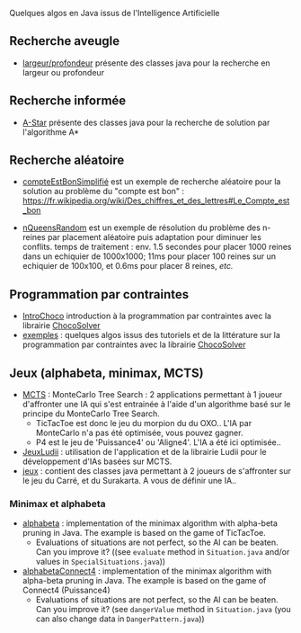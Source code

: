 Quelques algos en Java issus de l'Intelligence Artificielle

## Recherche aveugle

- [largeur/profondeur](./deepAndWideSearch/src) présente des classes java pour la recherche en largeur ou profondeur

## Recherche informée
- [A-Star](./astar/src) présente des classes java pour la recherche de solution par l'algorithme A*


## Recherche aléatoire 

- [compteEstBonSimplifié](./compteEstBonSimplifie/src) est un exemple de recherche aléatoire pour la solution au problème du "compte est bon" : https://fr.wikipedia.org/wiki/Des_chiffres_et_des_lettres#Le_Compte_est_bon

- [nQueensRandom](./nQueensRandom/src/centralised) est un exemple de résolution du problème des n-reines par placement aléatoire puis adaptation pour diminuer les conflits. temps de traitement : env. 1.5 secondes pour placer 1000 reines dans un echiquier de 1000x1000; 11ms pour placer 100 reines sur un echiquier de 100x100, et 0.6ms pour placer 8 reines, *etc.*

## Programmation par contraintes
- [IntroChoco](./progParContraintes/src/readme.md) introduction à la programmation par contraintes avec la librairie [ChocoSolver](https://choco-solver.org/)
- [exemples](./progParContraintes/src/) : quelques algos issus des tutoriels et de la littérature sur la programmation par contraintes avec la librairie [ChocoSolver](https://choco-solver.org/)


## Jeux (alphabeta, minimax, MCTS)

- [MCTS](./MCTS) : MonteCarlo Tree Search : 2 applications permettant à 1 joueur d'affronter une IA qui s'est entrainée à l'aide d'un algorithme basé sur le principe du MonteCarlo Tree Search.
  - TicTacToe est donc le jeu du morpion du du OXO.. L'IA par MonteCarlo n'a pas été optimisée, vous pouvez gagner.
  - P4 est le jeu de 'Puissance4' ou 'Aligne4'. L'IA a été ici optimisée..
- [JeuxLudii](./JeuxLudii) : utilisation de l'application et de la librairie Ludii pour le développement d'IAs basées sur MCTS. 
- [jeux](https://github.com/EmmanuelADAM/IntelligenceArtificielleJava/tree/master/jeux) : contient des classes java permettant à 2 joueurs de s'affronter sur le jeu du Carré, et du Surakarta. A vous de définir une IA..
### Minimax et alphabeta
- [alphabeta](./alphabetaTicTacToe/src) : implementation of the minimax algorithm with alpha-beta pruning in Java. The example is based on the game of TicTacToe.
  - Evaluations of situations are not perfect, so the AI can be beaten. Can you improve it? ((see ``evaluate`` method in ``Situation.java`` and/or values in ``SpecialSituations.java``))
- [alphabetaConnect4](./alphabetaConnect4/src) : implementation of the minimax algorithm with alpha-beta pruning in Java. The example is based on the game of Connect4 (Puissance4)
  - Evaluations of situations are not perfect, so the AI can be beaten. Can you improve it? (see ``dangerValue`` method in ``Situation.java`` (you can also change data in ``DangerPattern.java``))
